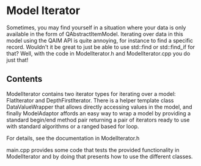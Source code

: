# Model Iterator

Sometimes, you may find yourself in a situation where your data is only available in the form of QAbstractItemModel. Iterating over data in this model using the QAIM API is quite annoying, for instance to find a specific record. Wouldn't it be great to just be able to use std::find or std::find_if for that? Well, with the code in ModelIterator.h and ModelIterator.cpp you do just that!

## Contents

ModelIterator contains two iterator types for iterating over a model: FlatIterator and DepthFirstIterator. There is a helper template class DataValueWrapper that allows directly accessing values in the model, and finally ModelAdaptor affords an easy way to wrap a model by providing a standard begin/end method pair returning a pair of iterators ready to use with standard algorithms or a ranged based for loop. 

For details, see the documentation in ModelIterator.h

main.cpp provides some code that tests the provided functionality in ModelIterator and by doing that presents how to use the different classes.

